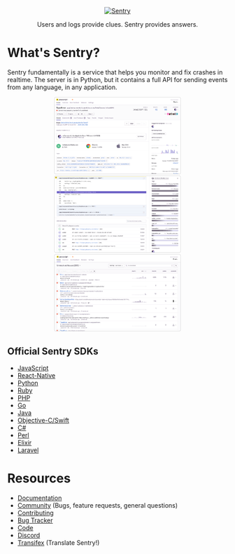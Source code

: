 <p align="center">
  <p align="center">
    <a href="https://sentry.io/?utm_source=github&utm_medium=logo" target="_blank">
      <img src="https://sentry-brand.storage.googleapis.com/sentry-logo-black.png" alt="Sentry" height="72">
    </a>
  </p>
  <p align="center">
    Users and logs provide clues. Sentry provides answers.
  </p>
</p>

# What's Sentry? 

Sentry fundamentally is a service that helps you monitor and fix crashes
in realtime. The server is in Python, but it contains a full API for
sending events from any language, in any application.

<p align="center">
  <img src="https://github.com/getsentry/sentry/raw/master/src/sentry/static/sentry/images/screenshots/thumb-1.png" width="290">
  <img src="https://github.com/getsentry/sentry/raw/master/src/sentry/static/sentry/images/screenshots/thumb-2.png" width="290">
  <img src="https://github.com/getsentry/sentry/raw/master/src/sentry/static/sentry/images/screenshots/thumb-3.png" width="290">
</p>

## Official Sentry SDKs

  - [JavaScript](https://github.com/getsentry/sentry-javascript)
  - [React-Native](https://github.com/getsentry/react-native-sentry)
  - [Python](https://github.com/getsentry/sentry-python)
  - [Ruby](https://github.com/getsentry/raven-ruby)
  - [PHP](https://github.com/getsentry/sentry-php)
  - [Go](https://github.com/getsentry/sentry-go)
  - [Java](https://github.com/getsentry/sentry-java)
  - [Objective-C/Swift](https://github.com/getsentry/sentry-cocoa)
  - [C\#](https://github.com/getsentry/sentry-dotnet)
  - [Perl](https://github.com/getsentry/perl-raven)
  - [Elixir](https://github.com/getsentry/sentry-elixir)
  - [Laravel](https://github.com/getsentry/sentry-laravel)

# Resources

  - [Documentation](https://docs.sentry.io/)
  - [Community](https://forum.sentry.io/) (Bugs, feature requests,
    general questions)
  - [Contributing](https://docs.sentry.io/internal/contributing/)
  - [Bug Tracker](https://github.com/getsentry/sentry/issues)
  - [Code](https://github.com/getsentry/sentry)
  - [Discord](https://discord.gg/ez5KZN7)
  - [Transifex](https://www.transifex.com/getsentry/sentry/) (Translate
    Sentry\!)
